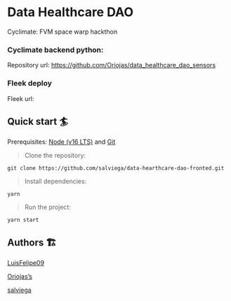 # Data Healthcare DAO

Cyclimate: FVM space warp hackthon

### Cyclimate backend python:

Repository url: https://github.com/Oriojas/data_healthcare_dao_sensors

### Fleek deploy

Fleek url:

## Quick start 🏄

Prerequisites: [Node (v16 LTS)](https://nodejs.org/en/download/) and [Git](https://git-scm.com/downloads)

> Clone the repository:

```
git clone https://github.com/salviega/data-hearthcare-dao-fronted.git
```

> Install dependencies:

```
yarn
```

> Run the project:

```
yarn start
```

## Authors 🏗

[LuisFelipe09](https://github.com/LuisFelipe09)

[Oriojas’s](https://github.com/Oriojas)

[salviega](https://github.com/salviega)

